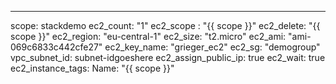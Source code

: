 ---
scope: stackdemo
ec2_count: "1"
ec2_scope : "{{ scope }}"
ec2_delete: "{{ scope }}"
ec2_region: "eu-central-1"
ec2_size: "t2.micro"
ec2_ami: "ami-069c6833c442cfe27"
ec2_key_name: "grieger_ec2"
ec2_sg: "demogroup"
vpc_subnet_id: subnet-idgoeshere
ec2_assign_public_ip: true
ec2_wait: true
ec2_instance_tags:
  Name: "{{ scope }}"
